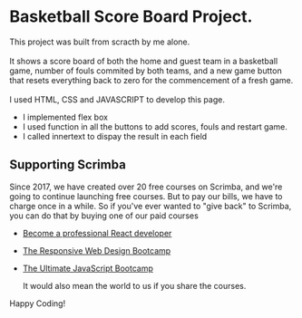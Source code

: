 <h1>Basketball Score Board Project.</h1>
<p>This project was built from scracth by me alone.<br><br>
It shows a score board of both the home and guest team in a basketball game, number of fouls commited by both teams, and a new game button that resets everything back to zero for the commencement of a fresh game.<br><br>
I used HTML, CSS and JAVASCRIPT to develop this page.</p>
<ul>
  <li>I implemented flex box </li>
  <li>I used function in all the buttons to add scores, fouls and restart game.</li>
  <li>I called innertext to dispay the result in each field</li>
</ul>


## Supporting Scrimba

Since 2017, we have created over 20 free courses on Scrimba, and we're going to
continue launching free courses. But to pay our bills, we have to charge once
in a while. So if you've ever wanted to "give back" to Scrimba, you can do that by buying
	one of our paid courses

- [Become a professional React developer](https://scrimba.com/course/greact)
- [The Responsive Web Design Bootcamp](https://scrimba.com/course/gresponsive)
- [The Ultimate JavaScript Bootcamp](https://scrimba.com/course/gjavascript)

	It would also mean the world to us if you share the courses.  

Happy Coding!
